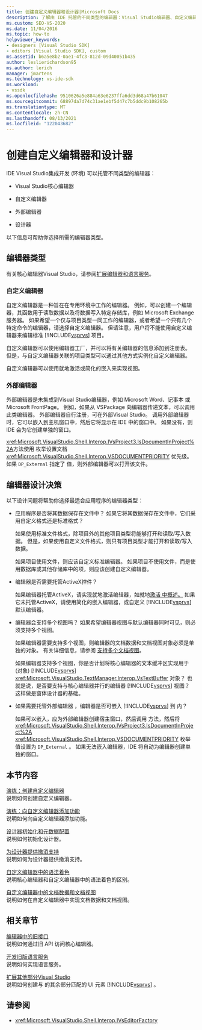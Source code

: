 ```yaml
---
title: 创建自定义编辑器和设计器|Microsoft Docs
description: 了解由 IDE 托管的不同类型的编辑器：Visual Studio编辑器、自定义编辑器、外部编辑器和设计器。
ms.custom: SEO-VS-2020
ms.date: 11/04/2016
ms.topic: how-to
helpviewer_keywords:
- designers [Visual Studio SDK]
- editors [Visual Studio SDK], custom
ms.assetid: b6a5e8b2-0ae1-4fc3-812d-09d40051b435
author: leslierichardson95
ms.author: lerich
manager: jmartens
ms.technology: vs-ide-sdk
ms.workload:
- vssdk
ms.openlocfilehash: 9510626a5e884a63e6237ffa6dd3d68a47b61047
ms.sourcegitcommit: 68897da7d74c31ae1ebf5d47c7b5ddc9b108265b
ms.translationtype: MT
ms.contentlocale: zh-CN
ms.lasthandoff: 08/13/2021
ms.locfileid: "122043682"
---
```

# <a name="create-custom-editors-and-designers"></a>创建自定义编辑器和设计器

IDE Visual Studio集成开发 (环境) 可以托管不同类型的编辑器：

- Visual Studio核心编辑器

- 自定义编辑器

- 外部编辑器

- 设计器

以下信息可帮助你选择所需的编辑器类型。

## <a name="types-of-editor"></a>编辑器类型

有关核心编辑器Visual Studio，请参阅[扩展编辑器和语言服务](../extensibility/extending-the-editor-and-language-services.md)。

### <a name="custom-editors"></a>自定义编辑器
 自定义编辑器是一种旨在在专用环境中工作的编辑器。 例如，可以创建一个编辑器，其函数用于读取数据以及将数据写入特定存储库，例如 Microsoft Exchange服务器。 如果希望一个仅与项目类型一同工作的编辑器，或者希望一个只有几个特定命令的编辑器，请选择自定义编辑器。 但请注意，用户将不能使用自定义编辑器来编辑标准 [!INCLUDE[vsprvs](../code-quality/includes/vsprvs_md.md)] 项目。

 自定义编辑器可以使用编辑器工厂，并可以将有关编辑器的信息添加到注册表。 但是，与自定义编辑器关联的项目类型可以通过其他方式实例化自定义编辑器。

 自定义编辑器可以使用就地激活或简化的嵌入来实现视图。

### <a name="external-editors"></a>外部编辑器
 外部编辑器是未集成到Visual Studio编辑器，例如 Microsoft Word、记事本 或 Microsoft FrontPage。 例如，如果从 VSPackage 向编辑器传递文本，可以调用此类编辑器。 外部编辑器自行注册，可在外部Visual Studio。 调用外部编辑器时，它可以嵌入到主机窗口中，然后它将显示在 IDE 中的窗口中。 如果没有，则 IDE 会为它创建单独的窗口。

 <xref:Microsoft.VisualStudio.Shell.Interop.IVsProject3.IsDocumentInProject%2A>方法使用 枚举设置文档 <xref:Microsoft.VisualStudio.Shell.Interop.VSDOCUMENTPRIORITY> 优先级。 如果 `DP_External` 指定了 值，则外部编辑器可以打开该文件。

## <a name="editor-design-decisions"></a>编辑器设计决策
 以下设计问题将帮助你选择最适合应用程序的编辑器类型：

- 应用程序是否将其数据保存在文件中？ 如果它将其数据保存在文件中，它们采用自定义格式还是标准格式？

   如果使用标准文件格式，除项目外的其他项目类型将能够打开和读取/写入数据。 但是，如果使用自定义文件格式，则只有项目类型才能打开和读取/写入数据。

   如果项目使用文件，则应该自定义标准编辑器。 如果项目不使用文件，而是使用数据库或其他存储库中的项，则应该创建自定义编辑器。

- 编辑器是否需要托管ActiveX控件？

   如果编辑器托管ActiveX，请实现就地激活编辑器，如就地[激活 中概述。](/previous-versions/visualstudio/visual-studio-2015/misc/in-place-activation?preserve-view=true&view=vs-2015) 如果它未托管ActiveX，请使用简化的嵌入编辑器，或自定义 [!INCLUDE[vsprvs](../code-quality/includes/vsprvs_md.md)] 默认编辑器。

- 编辑器会支持多个视图吗？ 如果希望编辑器视图与默认编辑器同时可见，则必须支持多个视图。

   如果编辑器需要支持多个视图，则编辑器的文档数据和文档视图对象必须是单独的对象。 有关详细信息，请参阅 [支持多个文档视图](../extensibility/supporting-multiple-document-views.md)。

   如果编辑器支持多个视图，你是否计划将核心编辑器的文本缓冲区实现用于 (对象) [!INCLUDE[vsprvs](../code-quality/includes/vsprvs_md.md)] <xref:Microsoft.VisualStudio.TextManager.Interop.VsTextBuffer> 对象？ 也就是说，是否要支持与核心编辑器并行的编辑器 [!INCLUDE[vsprvs](../code-quality/includes/vsprvs_md.md)] 视图？ 这样做是窗体设计器的基础。

- 如果需要托管外部编辑器 ，编辑器是否可嵌入 [!INCLUDE[vsprvs](../code-quality/includes/vsprvs_md.md)] 到 内？

   如果可以嵌入，应为外部编辑器创建宿主窗口，然后调用 方法，然后将 <xref:Microsoft.VisualStudio.Shell.Interop.IVsProject3.IsDocumentInProject%2A> <xref:Microsoft.VisualStudio.Shell.Interop.VSDOCUMENTPRIORITY> 枚举值设置为 `DP_External` 。 如果无法嵌入编辑器，IDE 将自动为编辑器创建单独的窗口。

## <a name="in-this-section"></a>本节内容

[演练：创建自定义编辑器](../extensibility/walkthrough-creating-a-custom-editor.md)\
说明如何创建自定义编辑器。

[演练：向自定义编辑器添加功能](../extensibility/walkthrough-adding-features-to-a-custom-editor.md)\
说明如何向自定义编辑器添加功能。

[设计器初始化和元数据配置](../extensibility/designer-initialization-and-metadata-configuration.md)\
说明如何初始化设计器。

[为设计器提供撤消支持](../extensibility/supplying-undo-support-to-designers.md)\
说明如何为设计器提供撤消支持。

[自定义编辑器中的语法着色](../extensibility/syntax-coloring-in-custom-editors.md)\
说明核心编辑器和自定义编辑器中的语法着色的区别。

[自定义编辑器中的文档数据和文档视图](../extensibility/document-data-and-document-view-in-custom-editors.md)\
说明如何在自定义编辑器中实现文档数据和文档视图。

## <a name="related-sections"></a>相关章节

[编辑器中的旧接口](/previous-versions/visualstudio/visual-studio-2015/extensibility/legacy-interfaces-in-the-editor?preserve-view=true&view=vs-2015)\
说明如何通过旧 API 访问核心编辑器。

[开发旧版语言服务](../extensibility/internals/developing-a-legacy-language-service.md)\
说明如何实现语言服务。

[扩展其他部分Visual Studio](../extensibility/extending-other-parts-of-visual-studio.md)\
说明如何创建与 的其余部分匹配的 UI 元素 [!INCLUDE[vsprvs](../code-quality/includes/vsprvs_md.md)] 。

## <a name="see-also"></a>请参阅

- <xref:Microsoft.VisualStudio.Shell.Interop.IVsEditorFactory>
